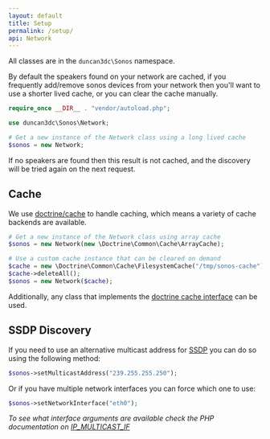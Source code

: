 ```yaml
---
layout: default
title: Setup
permalink: /setup/
api: Network
---
```


All classes are in the `duncan3dc\Sonos` namespace.

By default the speakers found on your network are cached, if you frequently add/remove sonos devices from your network then you'll want to use a shorter lived cache, or you can clear the cache manually.

~~~php
require_once __DIR__ . "vendor/autoload.php";

use duncan3dc\Sonos\Network;

# Get a new instance of the Network class using a long lived cache
$sonos = new Network;
~~~

<p class="message-info">If no speakers are found then this result is not cached, and the discovery will be tried again on the next request.</p>


Cache
-----

We use [doctrine/cache](//doctrine-common.readthedocs.org/en/latest/reference/caching.html) to handle caching, which means a variety of cache backends are available.

~~~php
# Get a new instance of the Network class using array cache
$sonos = new Network(new \Doctrine\Common\Cache\ArrayCache);

# Use a custom cache instance that can be cleared on demand
$cache = new \Doctrine\Common\Cache\FilesystemCache("/tmp/sonos-cache");
$cache->deleteAll();
$sonos = new Network($cache);
~~~


Additionally, any class that implements the [doctrine cache interface](//github.com/doctrine/cache/blob/master/lib/Doctrine/Common/Cache/Cache.php) can be used.


SSDP Discovery
--------------

If you need to use an alternative multicast address for [SSDP](//en.wikipedia.org/wiki/Simple_Service_Discovery_Protocol) you can do so using the following method:

~~~php
$sonos->setMulticastAddress("239.255.255.250");
~~~

Or if you have multiple network interfaces you can force which one to use:

~~~php
$sonos->setNetworkInterface("eth0");
~~~

_To see what interface arguments are available check the PHP documentation on [IP_MULTICAST_IF](http://php.net/manual/en/function.socket-get-option.php)_
